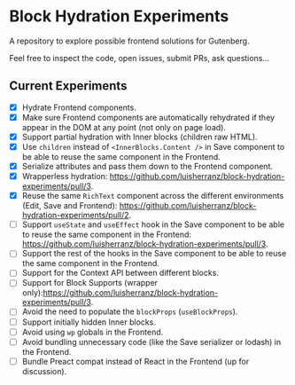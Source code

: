 # Block Hydration Experiments

A repository to explore possible frontend solutions for Gutenberg.

Feel free to inspect the code, open issues, submit PRs, ask questions...

## Current Experiments

- [x] Hydrate Frontend components.
- [x] Make sure Frontend components are automatically rehydrated if they appear in the DOM at any point (not only on page load).
- [x] Support partial hydration with Inner blocks (children raw HTML).
- [x] Use `children` instead of `<InnerBlocks.Content />` in Save component to be able to reuse the same component in the Frontend.
- [x] Serialize attributes and pass them down to the Frontend component.
- [x] Wrapperless hydration: https://github.com/luisherranz/block-hydration-experiments/pull/3.
- [x] Reuse the same `RichText` component across the different environments (Edit, Save and Frontend): https://github.com/luisherranz/block-hydration-experiments/pull/2.
- [ ] Support `useState` and `useEffect` hook in the Save component to be able to reuse the same component in the Frontend: https://github.com/luisherranz/block-hydration-experiments/pull/3.
- [ ] Support the rest of the hooks in the Save component to be able to reuse the same component in the Frontend.
- [ ] Support for the Context API between different blocks.
- [ ] Support for Block Supports (wrapper only):https://github.com/luisherranz/block-hydration-experiments/pull/3.
- [ ] Avoid the need to populate the `blockProps` (`useBlockProps`).
- [ ] Support initially hidden Inner blocks.
- [ ] Avoid using `wp` globals in the Frontend.
- [ ] Avoid bundling unnecessary code (like the Save serializer or lodash) in the Frontend.
- [ ] Bundle Preact compat instead of React in the Frontend (up for discussion).
